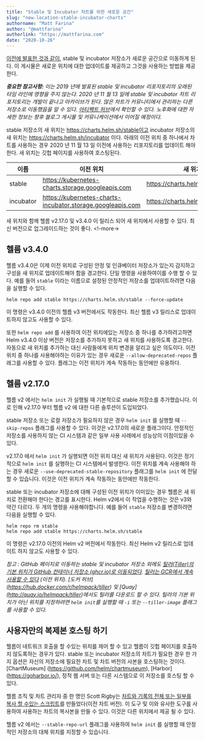 ```yaml
---
title: "Stable 및 Incubator 차트를 위한 새로운 공간"
slug: "new-location-stable-incubator-charts"
authorname: "Matt Farina"
author: "@mattfarina"
authorlink: "https://mattfarina.com"
date: "2020-10-26"
---
```


[이전에 발표한 것과 같이](https://helm.sh/ko/blog/helm-turns-five/), stable 및 incubator 저장소가 새로운 공간으로 이동하게 된다. 
이 게시물은 새로운 위치에 대한 업데이트를 제공하고 그것을 사용하는 방법을 제공한다.

_**중요한 참고사항:** 이는 2019 년에 발표된 stable 및 incubator 리포지토리의 오래된 타임 라인에 영향을 주지 않는다. 
2020 년 11 월 13 일에 stable 및 incubator 차트 리포지토리는 개발이 끝나고 아카이브가 된다. 
많은 차트가 커뮤니티에서 관리하는 다른 저장소로 이동했음을 알 수 있다. 
[아티팩트 허브](https://artifacthub.io/)에서 확인할 수 있다. 
노후화에 대한 자세한 정보는 향후 블로그 게시물 및 커뮤니케이션에서 이어질 예정이다._

stable 저장소의 새 위치는 https://charts.helm.sh/stable이고 incubator 저장소의 새 위치는 https://charts.helm.sh/incubator 이다. 
아래의 이전 위치 중 하나에서 차트를 사용하는 경우 2020 년 11 월 13 일 이전에 사용하는 리포지토리를 업데이트 해야한다. 
새 위치는 깃헙 페이지를 사용하여 호스팅된다.

| 이름        | 이전 위치       | 새 위치        |
| --------- | ------------ | ------------ |
| stable    | https://kubernetes-charts.storage.googleapis.com | https://charts.helm.sh/stable |
| incubator | https://kubernetes-charts-incubator.storage.googleapis.com | https://charts.helm.sh/incubator |


새 위치와 함께 헬름 v2.17.0 및 v3.4.0 이 릴리스 되어 새 위치에서 사용할 수 있다. 
최신 버전으로 업그레이드하는 것이 좋다. <!-more->

## 헬름 v3.4.0

헬름 v3.4.0은 이제 이전 위치로 구성된 안정 및 인큐베이터 저장소가 있는지 감지하고 구성을 새 위치로 업데이트해야 함을 경고한다. 
단일 명령을 사용하여이를 수행 할 수 있다. 
예를 들어 `stable` 이라는 이름으로 설정된 안정적인 저장소를 업데이트하려면 다음을 실행할 수 있다.

```
helm repo add stable https://charts.helm.sh/stable --force-update
```

이 명령은 v3.4.0 이전의 헬름 v3 버전에서도 작동한다. 
최신 헬름 v3 릴리스로 업데이트하지 않고도 사용할 수 있다.

또한 `helm repo add` 를 사용하여 이전 위치에있는 저장소 중 하나를 추가하려고하면 Helm v3.4.0 이상 버전은 저장소를 추가하지 못하고 새 위치를 사용하도록 경고한다. 
자동으로 새 위치를 추가하는 대신 사람들에게 위치 변경을 알리고 싶은 의도이다. 
이전 위치 중 하나를 사용해야하는 이유가 있는 경우 새로운 `--allow-deprecated-repos` 플래그를 사용할 수 있다. 
플래그는 이전 위치가 계속 작동하는 동안에만 유용하다.

## 헬름 v2.17.0

헬름 v2 에서는 `helm init` 가 실행될 때 기본적으로 stable 저장소를 추가했습니다. 
이로 인해 v2.17.0 부터 헬름 v2 에 대한 다른 솔루션이 도입되었다.

stable 저장소 또는 로컬 저장소가 필요하지 않은 경우 `helm init` 를 실행할 때 `--skip-repos` 플래그를 사용할 수 있다. 
이것은 v2.17.0의 새로운 플래그이다. 
안정적인 저장소를 사용하지 않는 CI 시스템과 같은 일부 사용 사례에서 성능상의 이점이있을 수 있다.

v2.17.0 에서 `helm init` 가 실행되면 이전 위치 대신 새 위치가 사용된다. 
이것은 정기적으로 `helm init` 를 실행하는 CI 시스템에서 발생한다. 
이전 위치를 계속 사용해야 하는 경우 새로운 `--use-deprecated-stable-repository` 플래그를 `helm init` 에 전달할 수 있습니다. 
이것은 이전 위치가 계속 작동하는 동안에만 작동한다.

stable 또는 incubator 저장소에 대해 구성된 이전 위치가 이미있는 경우 헬름은 새 위치로 전환해야 한다는 경고를 표시한다. 
Helm v2에서 이 작업을 수행하는 것은 v3와 약간 다르다. 
두 개의 명령을 사용해야합니다. 
예를 들어 `stable` 저장소를 변경하려면 다음을 실행할 수 있다.

```
helm repo rm stable
helm repo add stable https://charts.helm.sh/stable
```

이 명령은 v2.17.0 이전의 Helm v2 버전에서 작동한다. 
최신 Helm v2 릴리스로 업데이트 하지 않고도 사용할 수 있다.

_참고 : GitHub 페이지로 이동하는 stable 및 incubator 저장소 외에도 
[틸러(Tiller)의 기본 위치가 GitHub 컨테이너 저장소 (ghcr.io)로 이동되었다](https://github.com/orgs/helm/packages/container/package/tiller). 
[틸러는 GCR에서 계속 사용할 수 있다](https://gcr.io/kubernetes-helm/tiller) (이전 위치). 
[도커 허브] (https://hub.docker.com/r/helmpack/tiller) 및 [Quay] (http://quay.io/helmpack/tiller)에서도 틸러를 다운로드 할 수 있다. 
틸러의 기본 위치가 아닌 위치를 지정하려면 `helm init`를 실행할 때 `-i` 또는 `--tiller-image` 플래그를 사용할 수 있다._

## 사용자만의 복제본 호스팅 하기

헬름이 네트워크 호출을 할 수있는 위치를 제어 할 수 있고 
헬름이 깃헙 페이지를 호출하지 않도록하는 경우가 있다. 
stable 또는 incubator 저장소의 차트가 필요한 경우 한 가지 옵션은 
자신의 저장소에 필요한 차트 및 차트 버전의 사본을 호스팅하는 것이다. 
[ChartMuseum] (https://github.com/helm/chartmuseum), [Harbor] (https://goharbor.io/), 정적 웹 서버 또는 다른 시스템으로 이 저장소를 호스팅 할 수 있다.

헬름 조직 및 차트 관리자 중 한 명인 Scott Rigby는 [차트와 기록의 전체 또는 일부를 복사 할 수있는 스크립트](https://github.com/scottrigby/helm-adopt-package-history)를 만들었다(이전 차트 버전). 
이 도구 및 이와 유사한 도구를 사용하여 사용하는 차트의 복사본을 만들 수 있다. 
이것은 다른 위치에서 제공 될 수 있다.

헬름 v2 에서는 `--stable-repo-url` 플래그를 사용하여 `helm init` 를 실행할 때 
안정적인 저장소의 대체 위치를 지정할 수 있습니다.

